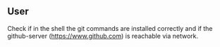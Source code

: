 ## User

Check if in the shell the git commands are installed correctly and if the github-server (https://www.github.com) is reachable via network.